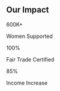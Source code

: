 <!-- Impact Section -->
  <section class="impact my-5">
    <div class="container">
      <h2 class="mb-4 text-center">Our Impact</h2>
      <div class="impact-grid">
        <div class="impact-stat">
          <div class="stat-number">600K+</div>
          <p>Women Supported</p>
        </div>
        <div class="impact-stat">
          <div class="stat-number">100%</div>
          <p>Fair Trade Certified</p>
        </div>
        <div class="impact-stat">
          <div class="stat-number">85%</div>
          <p>Income Increase</p>
        </div>
      </div>
    </div>
  </section>


  <div class="separator"></div>